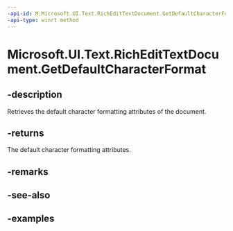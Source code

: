 ```yaml
---
-api-id: M:Microsoft.UI.Text.RichEditTextDocument.GetDefaultCharacterFormat
-api-type: winrt method
---
```


<!-- Method syntax.
public ITextCharacterFormat RichEditTextDocument.GetDefaultCharacterFormat()
-->

# Microsoft.UI.Text.RichEditTextDocument.GetDefaultCharacterFormat


## -description

Retrieves the default character formatting attributes of the document.

## -returns

The default character formatting attributes.

## -remarks

## -see-also

## -examples

